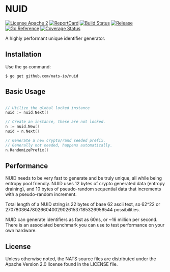# NUID

[![License Apache 2](https://img.shields.io/badge/License-Apache2-blue.svg)](https://www.apache.org/licenses/LICENSE-2.0)
[![ReportCard](https://goreportcard.com/badge/github.com/nats-io/nuid)](https://goreportcard.com/report/github.com/nuid/nuid)
[![Build Status](https://github.com/nats-io/nuid/actions/workflows/ci.yaml/badge.svg?branch=main)](https://github.com/nats-io/nuid/actions)
[![Release](https://img.shields.io/badge/release-v1.0.1-1eb0fc.svg)](https://github.com/nats-io/nuid/releases/tag/v1.0.1)
[![Go Reference](https://pkg.go.dev/badge/github.com/nats-io/nuid.svg)](https://pkg.go.dev/github.com/nats-io/nuid)
[![Coverage Status](https://coveralls.io/repos/github/nats-io/nuid/badge.svg?branch=main)](https://coveralls.io/github/nats-io/nuid?branch=main)

A highly performant unique identifier generator.

## Installation

Use the `go` command:

	$ go get github.com/nats-io/nuid

## Basic Usage
```go

// Utilize the global locked instance
nuid := nuid.Next()

// Create an instance, these are not locked.
n := nuid.New()
nuid = n.Next()

// Generate a new crypto/rand seeded prefix.
// Generally not needed, happens automatically.
n.RandomizePrefix()
```

## Performance
NUID needs to be very fast to generate and be truly unique, all while being entropy pool friendly.
NUID uses 12 bytes of crypto generated data (entropy draining), and 10 bytes of pseudo-random
sequential data that increments with a pseudo-random increment.

Total length of a NUID string is 22 bytes of base 62 ascii text, so 62^22 or
2707803647802660400290261537185326956544 possibilities.

NUID can generate identifiers as fast as 60ns, or ~16 million per second. There is an associated
benchmark you can use to test performance on your own hardware.

## License

Unless otherwise noted, the NATS source files are distributed
under the Apache Version 2.0 license found in the LICENSE file.
